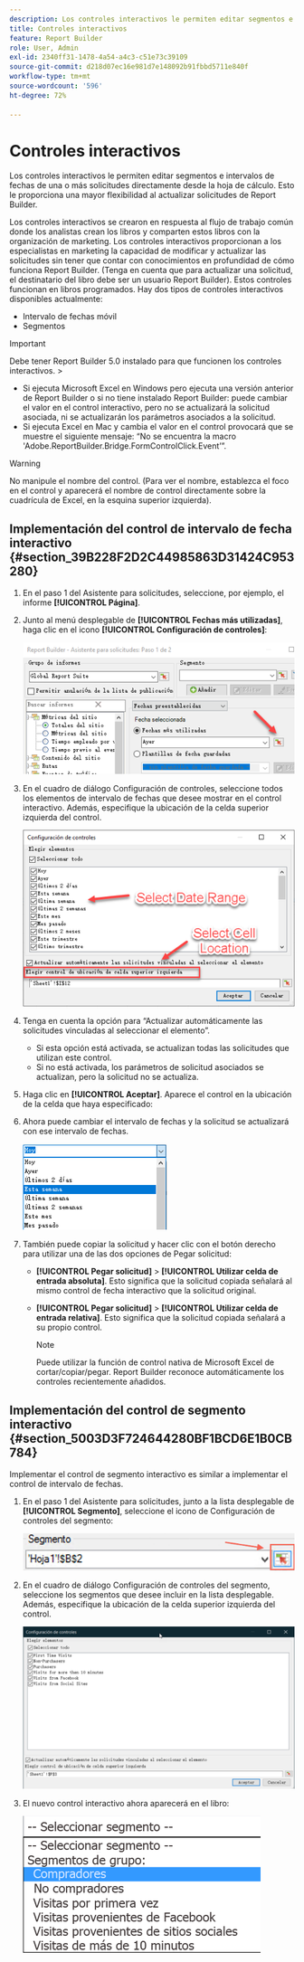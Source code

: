 ```yaml
---
description: Los controles interactivos le permiten editar segmentos e intervalos de fechas de una o más solicitudes directamente desde la hoja de cálculo. Esto le proporciona una mayor flexibilidad al actualizar solicitudes de Report Builder.
title: Controles interactivos
feature: Report Builder
role: User, Admin
exl-id: 2340ff31-1478-4a54-a4c3-c51e73c39109
source-git-commit: d218d07ec16e981d7e148092b91fbbd5711e840f
workflow-type: tm+mt
source-wordcount: '596'
ht-degree: 72%

---
```


# Controles interactivos

Los controles interactivos le permiten editar segmentos e intervalos de fechas de una o más solicitudes directamente desde la hoja de cálculo. Esto le proporciona una mayor flexibilidad al actualizar solicitudes de Report Builder.

Los controles interactivos se crearon en respuesta al flujo de trabajo común donde los analistas crean los libros y comparten estos libros con la organización de marketing. Los controles interactivos proporcionan a los especialistas en marketing la capacidad de modificar y actualizar las solicitudes sin tener que contar con conocimientos en profundidad de cómo funciona Report Builder. (Tenga en cuenta que para actualizar una solicitud, el destinatario del libro debe ser un usuario Report Builder). Estos controles funcionan en libros programados. Hay dos tipos de controles interactivos disponibles actualmente:

* Intervalo de fechas móvil
* Segmentos

>[!IMPORTANT]
>
>Debe tener Report Builder 5.0 instalado para que funcionen los controles interactivos. >
>* Si ejecuta Microsoft Excel en Windows pero ejecuta una versión anterior de Report Builder o si no tiene instalado Report Builder: puede cambiar el valor en el control interactivo, pero no se actualizará la solicitud asociada, ni se actualizarán los parámetros asociados a la solicitud.
>* Si ejecuta Excel en Mac y cambia el valor en el control provocará que se muestre el siguiente mensaje: “No se encuentra la macro &#39;Adobe.ReportBuilder.Bridge.FormControlClick.Event’”.
>

>[!WARNING]
>
>No manipule el nombre del control. (Para ver el nombre, establezca el foco en el control y aparecerá el nombre de control directamente sobre la cuadrícula de Excel, en la esquina superior izquierda).

## Implementación del control de intervalo de fecha interactivo {#section_39B228F2D2C44985863D31424C953280}

1. En el paso 1 del Asistente para solicitudes, seleccione, por ejemplo, el informe **[!UICONTROL Página]**.
1. Junto al menú desplegable de **[!UICONTROL Fechas más utilizadas]**, haga clic en el icono **[!UICONTROL Configuración de controles]**:

   ![Captura de pantalla del Asistente para solicitudes: Paso 1, que resalta el icono Configuración de control. ](assets/date_range_control.png)

1. En el cuadro de diálogo Configuración de controles, seleccione todos los elementos de intervalo de fechas que desee mostrar en el control interactivo. Además, especifique la ubicación de la celda superior izquierda del control.

   ![Captura de pantalla que muestra los elementos de intervalo de fechas seleccionados y la ubicación de la celda superior izquierda.](assets/control_settings.png)

1. Tenga en cuenta la opción para “Actualizar automáticamente las solicitudes vinculadas al seleccionar el elemento”.

   * Si esta opción está activada, se actualizan todas las solicitudes que utilizan este control.
   * Si no está activada, los parámetros de solicitud asociados se actualizan, pero la solicitud no se actualiza.

1. Haga clic en **[!UICONTROL Aceptar]**. Aparece el control en la ubicación de la celda que haya especificado:

1. Ahora puede cambiar el intervalo de fechas y la solicitud se actualizará con ese intervalo de fechas.

   ![Captura de pantalla que muestra el intervalo de fechas seleccionado.](assets/date_range_control_interactive.png)

1. También puede copiar la solicitud y hacer clic con el botón derecho para utilizar una de las dos opciones de Pegar solicitud:

   * **[!UICONTROL Pegar solicitud]** > **[!UICONTROL Utilizar celda de entrada absoluta]**. Esto significa que la solicitud copiada señalará al mismo control de fecha interactivo que la solicitud original.

   * **[!UICONTROL Pegar solicitud]** > **[!UICONTROL Utilizar celda de entrada relativa]**. Esto significa que la solicitud copiada señalará a su propio control.

     >[!NOTE]
     >
     >Puede utilizar la función de control nativa de Microsoft Excel de cortar/copiar/pegar. Report Builder reconoce automáticamente los controles recientemente añadidos.

## Implementación del control de segmento interactivo {#section_5003D3F724644280BF1BCD6E1B0CB784}

Implementar el control de segmento interactivo es similar a implementar el control de intervalo de fechas.

1. En el paso 1 del Asistente para solicitudes, junto a la lista desplegable de **[!UICONTROL Segmento]**, seleccione el icono de Configuración de controles del segmento:

   ![Captura de pantalla del icono Configuración de control de segmentos.](assets/segment_interactive_1.png)

1. En el cuadro de diálogo Configuración de controles del segmento, seleccione los segmentos que desee incluir en la lista desplegable. Además, especifique la ubicación de la celda superior izquierda del control.

   ![Captura de pantalla que muestra la configuración de control de segmentos con los segmentos seleccionados y la ubicación de la celda.](assets/segment_drop_down_properties.png)

1. El nuevo control interactivo ahora aparecerá en el libro:

   ![Captura de pantalla que muestra el nuevo control interactivo seleccionado.](assets/segment_interactive_3.png)

